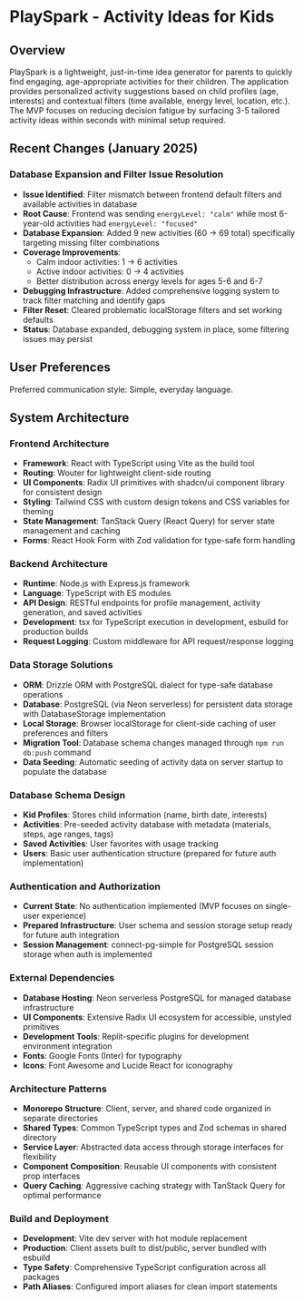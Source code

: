 # PlaySpark - Activity Ideas for Kids

## Overview

PlaySpark is a lightweight, just-in-time idea generator for parents to quickly find engaging, age-appropriate activities for their children. The application provides personalized activity suggestions based on child profiles (age, interests) and contextual filters (time available, energy level, location, etc.). The MVP focuses on reducing decision fatigue by surfacing 3-5 tailored activity ideas within seconds with minimal setup required.

## Recent Changes (January 2025)

### Database Expansion and Filter Issue Resolution
- **Issue Identified**: Filter mismatch between frontend default filters and available activities in database
- **Root Cause**: Frontend was sending `energyLevel: "calm"` while most 6-year-old activities had `energyLevel: "focused"`
- **Database Expansion**: Added 9 new activities (60 → 69 total) specifically targeting missing filter combinations
- **Coverage Improvements**: 
  - Calm indoor activities: 1 → 6 activities
  - Active indoor activities: 0 → 4 activities
  - Better distribution across energy levels for ages 5-6 and 6-7
- **Debugging Infrastructure**: Added comprehensive logging system to track filter matching and identify gaps
- **Filter Reset**: Cleared problematic localStorage filters and set working defaults
- **Status**: Database expanded, debugging system in place, some filtering issues may persist

## User Preferences

Preferred communication style: Simple, everyday language.

## System Architecture

### Frontend Architecture
- **Framework**: React with TypeScript using Vite as the build tool
- **Routing**: Wouter for lightweight client-side routing
- **UI Components**: Radix UI primitives with shadcn/ui component library for consistent design
- **Styling**: Tailwind CSS with custom design tokens and CSS variables for theming
- **State Management**: TanStack Query (React Query) for server state management and caching
- **Forms**: React Hook Form with Zod validation for type-safe form handling

### Backend Architecture
- **Runtime**: Node.js with Express.js framework
- **Language**: TypeScript with ES modules
- **API Design**: RESTful endpoints for profile management, activity generation, and saved activities
- **Development**: tsx for TypeScript execution in development, esbuild for production builds
- **Request Logging**: Custom middleware for API request/response logging

### Data Storage Solutions
- **ORM**: Drizzle ORM with PostgreSQL dialect for type-safe database operations
- **Database**: PostgreSQL (via Neon serverless) for persistent data storage with DatabaseStorage implementation
- **Local Storage**: Browser localStorage for client-side caching of user preferences and filters
- **Migration Tool**: Database schema changes managed through `npm run db:push` command
- **Data Seeding**: Automatic seeding of activity data on server startup to populate the database

### Database Schema Design
- **Kid Profiles**: Stores child information (name, birth date, interests)
- **Activities**: Pre-seeded activity database with metadata (materials, steps, age ranges, tags)
- **Saved Activities**: User favorites with usage tracking
- **Users**: Basic user authentication structure (prepared for future auth implementation)

### Authentication and Authorization
- **Current State**: No authentication implemented (MVP focuses on single-user experience)
- **Prepared Infrastructure**: User schema and session storage setup ready for future auth integration
- **Session Management**: connect-pg-simple for PostgreSQL session storage when auth is implemented

### External Dependencies
- **Database Hosting**: Neon serverless PostgreSQL for managed database infrastructure
- **UI Components**: Extensive Radix UI ecosystem for accessible, unstyled primitives
- **Development Tools**: Replit-specific plugins for development environment integration
- **Fonts**: Google Fonts (Inter) for typography
- **Icons**: Font Awesome and Lucide React for iconography

### Architecture Patterns
- **Monorepo Structure**: Client, server, and shared code organized in separate directories
- **Shared Types**: Common TypeScript types and Zod schemas in shared directory
- **Service Layer**: Abstracted data access through storage interfaces for flexibility
- **Component Composition**: Reusable UI components with consistent prop interfaces
- **Query Caching**: Aggressive caching strategy with TanStack Query for optimal performance

### Build and Deployment
- **Development**: Vite dev server with hot module replacement
- **Production**: Client assets built to dist/public, server bundled with esbuild
- **Type Safety**: Comprehensive TypeScript configuration across all packages
- **Path Aliases**: Configured import aliases for clean import statements
